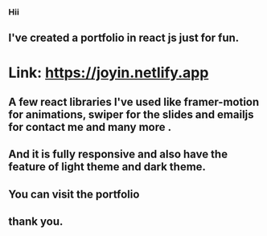 ### Hii
## I've created a portfolio in react js just for fun.
# Link: https://joyin.netlify.app
## A few react libraries I've used like framer-motion for animations, swiper for the slides and emailjs for contact me and many more . 
## And it is fully responsive and also have the feature of light theme and dark theme.
## You can visit the portfolio 
## thank you. 
